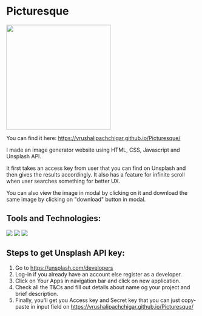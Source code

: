 # Picturesque
<img src="https://c.tenor.com/OpZxifxFOQUAAAAC/phone-scroll.gif" width="275px">

You can find it here:
https://vrushalipachchigar.github.io/Picturesque/

I made an image generator website using HTML, CSS, Javascript and Unsplash API.

It first takes an access key from user that you can find on Unsplash and then gives the results accordingly.
It also has a feature for infinite scroll when user searches something for better UX.

You can also view the image in modal by clicking on it and download the same image by clicking on "download" button in modal.

## Tools and Technologies:

<p>
  <img src="https://img.shields.io/badge/HTML5-E34F26?style=for-the-badge&logo=html5&logoColor=white" />
  <img src="https://img.shields.io/badge/CSS3-1572B6?style=for-the-badge&logo=css3&logoColor=white" />
  <img src="https://img.shields.io/badge/JavaScript-323330?style=for-the-badge&logo=javascript&logoColor=F7DF1E" /></p>
  
## Steps to get Unsplash API key:

1. Go to https://unsplash.com/developers
2. Log-in if you already have an account else register as a developer.
3. Click on Your Apps in navigation bar and click on new application.
4. Check all the T&Cs and fill out details about name og your project and brief description.
5. Finally, you'll get you Access key and Secret key that you can just copy-paste in input field on https://vrushalipachchigar.github.io/Picturesque/
